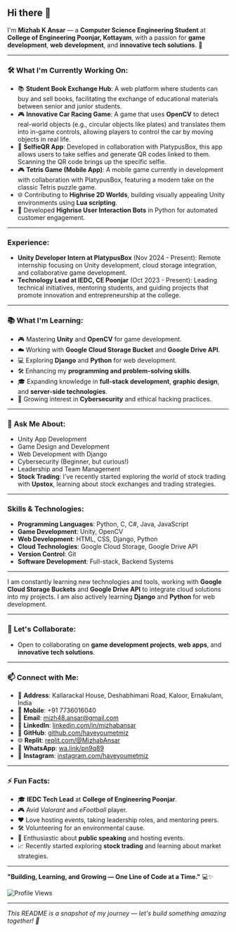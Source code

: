 ## Hi there 👋

I'm **Mizhab K Ansar** — a **Computer Science Engineering Student** at **College of Engineering Poonjar, Kottayam**, with a passion for **game development**, **web development**, and **innovative tech solutions**. 🚀

---

### 🛠️ **What I'm Currently Working On:**
- 📚 **Student Book Exchange Hub**: A web platform where students can buy and sell books, facilitating the exchange of educational materials between senior and junior students.
- 🎮 **Innovative Car Racing Game**: A game that uses **OpenCV** to detect real-world objects (e.g., circular objects like plates) and translates them into in-game controls, allowing players to control the car by moving objects in real life.
- 📱 **SelfieQR App**: Developed in collaboration with PlatypusBox, this app allows users to take selfies and generate QR codes linked to them. Scanning the QR code brings up the specific selfie.
- 🎮 **Tetris Game (Mobile App)**: A mobile game currently in development with collaboration with PlatypusBox, featuring a modern take on the classic Tetris puzzle game.
- 🌐 Contributing to **Highrise 2D Worlds**, building visually appealing Unity environments using **Lua scripting**.
- 🤖 Developed **Highrise User Interaction Bots** in Python for automated customer engagement.

---

### Experience:
- **Unity Developer Intern at PlatypusBox** (Nov 2024 - Present): Remote internship focusing on Unity development, cloud storage integration, and collaborative game development.
- **Technology Lead at IEDC, CE Poonjar** (Oct 2023 - Present): Leading technical initiatives, mentoring students, and guiding projects that promote innovation and entrepreneurship at the college.

---

### 📚 **What I'm Learning:**
- 🎮 Mastering **Unity** and **OpenCV** for game development.
- ☁️ Working with **Google Cloud Storage Bucket** and **Google Drive API**.
- 💻 Exploring **Django** and **Python** for web development.
- 🛠️ Enhancing my **programming and problem-solving skills**.
- 🎓 Expanding knowledge in **full-stack development**, **graphic design**, and **server-side technologies**.
- 🔐 Growing interest in **Cybersecurity** and ethical hacking practices.

---

### 💬 **Ask Me About:**
- Unity App Development
- Game Design and Development
- Web Development with Django
- Cybersecurity (Beginner, but curious!)
- Leadership and Team Management
- **Stock Trading**: I’ve recently started exploring the world of stock trading with **Upstox**, learning about stock exchanges and trading strategies.

---

### Skills & Technologies:
- **Programming Languages**: Python, C, C#, Java, JavaScript
- **Game Development**: Unity, OpenCV
- **Web Development**: HTML, CSS, Django, Python
- **Cloud Technologies**: Google Cloud Storage, Google Drive API
- **Version Control**: Git
- **Software Development**: Full-stack, Backend Systems

---

I am constantly learning new technologies and tools, working with **Google Cloud Storage Buckets** and **Google Drive API** to integrate cloud solutions into my projects. I am also actively learning **Django** and **Python** for web development.

---

### 🤝 **Let's Collaborate:**
- Open to collaborating on **game development projects**, **web apps**, and **innovative tech solutions**.

---

### 📫 **Connect with Me:**
- 📍 **Address**: Kallarackal House, Deshabhimani Road, Kaloor, Ernakulam, India
- 📱 **Mobile**: +91 7736016040
- 📧 **Email**: [mizh48.ansar@gmail.com](mailto:mizh48.ansar@gmail.com)
- 💼 **LinkedIn**: [linkedin.com/in/mizhabansar](https://www.linkedin.com/in/mizhabansar/)
- 🐙 **GitHub**: [github.com/haveyoumetmiz](https://github.com/haveyoumetmiz)
- 🌐 **Replit**: [replit.com/@MizhabAnsar](https://replit.com/@MizhabAnsar)
- 📱 **WhatsApp**: [wa.link/pn9q89](https://wa.link/pn9q89)
- 📸 **Instagram**: [instagram.com/haveyoumetmiz](https://www.instagram.com/haveyoumetmiz/)

---

### ⚡ **Fun Facts:**
- 🎓 **IEDC Tech Lead** at **College of Engineering Poonjar**.
- 🎮 Avid *Valorant* and *eFootball* player.
- ❤️ Love hosting events, taking leadership roles, and mentoring peers.
- 🛠️ Volunteering for an environmental cause.
- 🎤 Enthusiastic about **public speaking** and hosting events.
- 📈 Recently started exploring **stock trading** and learning about market strategies.

---

**"Building, Learning, and Growing — One Line of Code at a Time."** 💻✨

![Profile Views](https://komarev.com/ghpvc/?username=haveyoumetmiz&color=blue&style=flat-square)

---

_This README is a snapshot of my journey — let's build something amazing together! 🚀_
